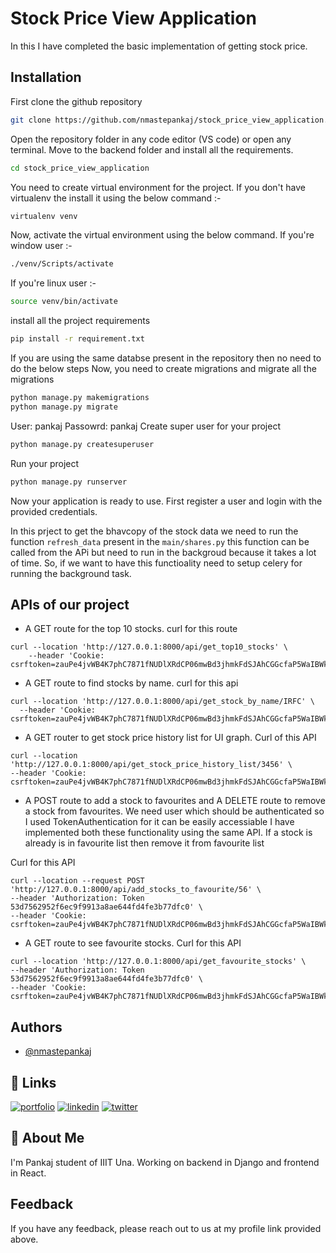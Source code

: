 
# Stock Price View Application

In this I have completed the basic implementation of getting stock price.

## Installation

First clone the github repository

```bash
git clone https://github.com/nmastepankaj/stock_price_view_application.git
```

Open the repository folder in any code editor (VS code) or open any terminal.
Move to the backend folder and install all the requirements.

```bash
cd stock_price_view_application
```

You need to create virtual environment for the project. If you don't have virtualenv the install it using the below command :-

```bash
virtualenv venv
```

Now, activate the virtual environment using the below command.
If you're window user :-

```bash
./venv/Scripts/activate
```


If you're linux user :-

```bash
source venv/bin/activate
```


install all the project requirements

```bash
pip install -r requirement.txt
```

If you are using the same databse present in the repository then no need to do the below steps
Now, you need to create migrations and migrate all the migrations

```bash
python manage.py makemigrations
python manage.py migrate
```

User: pankaj 
Passowrd: pankaj
Create super user for your project

```bash
python manage.py createsuperuser
```

Run your project

```bash
python manage.py runserver
```

Now your application is ready to use. First register a user and login with the provided credentials.

In this prject to get the bhavcopy of the stock data we need to run the function `refresh_data` present in the `main/shares.py` this function can be called from the APi but need to run in the backgroud because it takes a lot of time. So, if we want to have this functioality need to setup celery for running the background task.


## APIs of our project

- A GET route for the top 10 stocks.
  curl for this route
```curl
curl --location 'http://127.0.0.1:8000/api/get_top10_stocks' \
    --header 'Cookie: csrftoken=zauPe4jvWB4K7phC7871fNUDlXRdCP06mwBd3jhmkFdSJAhCGGcfaP5WaIBWkqM4'
```

- A GET route to find stocks by name.
  curl for this api
```
curl --location 'http://127.0.0.1:8000/api/get_stock_by_name/IRFC' \
  --header 'Cookie: csrftoken=zauPe4jvWB4K7phC7871fNUDlXRdCP06mwBd3jhmkFdSJAhCGGcfaP5WaIBWkqM4'
```

- A GET router to get stock price history list for UI graph.
Curl of this API
```
curl --location 'http://127.0.0.1:8000/api/get_stock_price_history_list/3456' \
--header 'Cookie: csrftoken=zauPe4jvWB4K7phC7871fNUDlXRdCP06mwBd3jhmkFdSJAhCGGcfaP5WaIBWkqM4'
```

- A POST route to add a stock to favourites and A DELETE route to remove a stock from favourites.
We need user which should be authenticated so I used TokenAuthentication for it can be easily accessiable
I have implemented both these functionality using the same API. If a stock is already is in favourite list then remove it from favourite list

Curl for this API
```
curl --location --request POST 'http://127.0.0.1:8000/api/add_stocks_to_favourite/56' \
--header 'Authorization: Token 53d7562952f6ec9f9913a8ae644fd4fe3b77dfc0' \
--header 'Cookie: csrftoken=zauPe4jvWB4K7phC7871fNUDlXRdCP06mwBd3jhmkFdSJAhCGGcfaP5WaIBWkqM4'
```

- A GET route to see favourite stocks.
Curl for this API
```
curl --location 'http://127.0.0.1:8000/api/get_favourite_stocks' \
--header 'Authorization: Token 53d7562952f6ec9f9913a8ae644fd4fe3b77dfc0' \
--header 'Cookie: csrftoken=zauPe4jvWB4K7phC7871fNUDlXRdCP06mwBd3jhmkFdSJAhCGGcfaP5WaIBWkqM4'
```


## Authors
- [@nmastepankaj](https://www.github.com/nmastepankaj)


## 🔗 Links
[![portfolio](https://img.shields.io/badge/my_portfolio-000?style=for-the-badge&logo=ko-fi&logoColor=white)](https://nmastepankaj.netlify.app/)
[![linkedin](https://img.shields.io/badge/linkedin-0A66C2?style=for-the-badge&logo=linkedin&logoColor=white)](https://www.linkedin.com/in/nmastepankaj/)
[![twitter](https://img.shields.io/badge/twitter-1DA1F2?style=for-the-badge&logo=twitter&logoColor=white)](https://twitter.com/nmastepankaj)


## 🚀 About Me
I'm Pankaj student of IIIT Una. Working on backend in Django and frontend in React.


## Feedback
If you have any feedback, please reach out to us at my profile link provided above.

